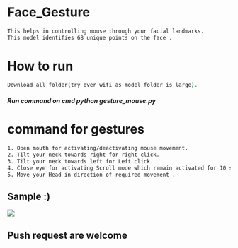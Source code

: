 # Face_Gesture
 
```bash  
This helps in controlling mouse through your facial landmarks. 
This model identifies 68 unique points on the face . 
```     
# How to run  
```bash      
Download all folder(try over wifi as model folder is large).
``` 
##### Run command on cmd  python gesture_mouse.py 
 
  
# command for gestures
```bash
1. Open mouth for activating/deactivating mouse movement.
2. Tilt your neck towards right for right click.
3. Tilt your neck towards left for Left click.
4. Close eye for activating Scroll mode which remain activated for 10 seconds.
5. Move your Head in direction of required movement .
```

## Sample :)
<img src="Sample/example.gif">   

## Push request are welcome 
       
  

